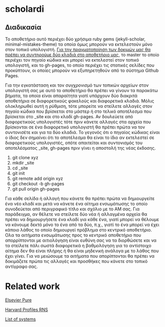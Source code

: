 # scholardi


## Διαδικασία

Το αποθετήριο αυτό περιέχει δύο χρήσιμα ruby gems (jekyll-scholar, minimal-mistakes-theme) τα οποία όμως μπορούν να εκτελεστούν μόνο στον τοπικό υπολογιστή. [Για την πραγματοποίηση των δοκιμών μας θα πρέπει να συντηρούμε δύο κλαδιά στο αποθετήριο μας](https://stackoverflow.com/questions/28249255/how-do-i-configure-github-to-use-non-supported-jekyll-site-plugins/28252200#28252200), το master το οποίο περιέχει τον πηγαίο κώδικα και μπορεί να εκτελεστεί στον τοπικό υπολογιστή, και το gh-pages, το οποίο περιέχει τις στατικές σελίδες που προκύπτουν, οι οποίες μπορούν να εξυπηρετηθούν από το σύστημα Github Pages.

Για την εγκατάσταση και τον συγχρονισμό των τοπικών αρχείων στον υπολογιστή σας με αυτό το αποθετήριο θα πρέπει να γίνουν τα παρακάτω βήματα, τα οποία είναι απαραίτητα γιατί υπάρχουν δύο διακριτά αποθετήρια σε διαφορετικούς φακελούς και διαφορετικά κλαδιά. Μόλις ολοκληρωθεί αυτή η ρύθμιση, τότε μπορείτε να στείλετε αλλαγές στον πηγαίο κώδικα που βρίσκεται στο μάστερ ή στο τελικό αποτέλεσμα που βρίσκεται στο _site και στο κλαδί gh-pages. Αν δουλεύετε από διαφορετικούς υπολογιστές τότε πριν κάνετε αλλαγές στα αρχεία που βρίσκονται σε ένα διαφορετικό υπολογιστή θα πρέπει πρώτα να τον συντονισέτε και για τα δύο κλαδιά. Το γεγονός ότι ο πηγαίος κώδικας είναι ο ίδιος δεν σημαίνει ότι το αποτέλεσμα θα είναι το ίδιο αν εκτελεστεί σε διαφορετικούς υπολογιστές, οπότε απαιτείται και συντονισμός του αποτελέσματος _site, gh-pages πριν γίνει η αποστολή της νέας έκδοσης.

1. git clone xyz
2. mkdir _site
3. cd _site
4. git init
5. git remote add origin xyz
6. git checkout -b gh-pages
7. git pull origin gh-pages

Για κάθε σελίδα ή αλλαγή που κάνετε θα πρέπει πρώτα να δημιουργείτε ένα νέο κλαδί και μετά να κάνετε ένα αίτημα ενσωμάτωσης το οποίο συνοδεύεται από περιγραφικό τίτλο και σχόλιο με το ΑΜ σας. Για παράδειγμα, αν θέλετε να στείλετε δύο νέα ή αλλαγμένα αρχεία θα πρέπει να δημιουργήσετε ένα κλαδί για κάθε ένα, γιατί μπορεί να θέλουμε να κάνουμε δεκτό μόνο το ένα από τα δύο, π.χ., γιατί το ένα μπορεί να έχει κάποιο λάθος το οποίο δημιουργεί πρόβλημα στο κεντρικό αποθετήριο. Ολα τα αιτήματα ενσωμάτωσης προς το κεντρικό αποθετήριο που απορρίπτονται με αιτιολόγηση είναι ευθύνη σας να τα διορθώσετε και να τα στείλετε πάλι σωστά διαφορετικά η βαθμολόγηση για το αντίστοιχο αίτημα δεν θα είναι πλήρης ή θα είναι μηδενική ανάλογα με το λάθος που έχει γίνει. Για να μειώσουμε τα αιτήματα που απορίπτονται θα πρέπει να δοκιμάζετε πρώτα τις αλλαγές και προσθήκες που κάνετε στο τοπικό αντίγραφο σας.

# Related work

[Elsevier Pure](https://www.elsevier.com/solutions/pure)

[Harvard Profiles RNS](http://profiles.catalyst.harvard.edu/)

[List of systems](https://en.wikipedia.org/wiki/Comparison_of_research_networking_tools_and_research_profiling_systems)
